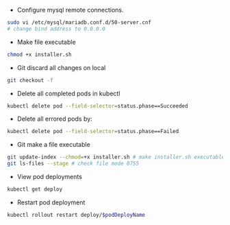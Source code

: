- Configure mysql remote connections.

```bash
sudo vi /etc/mysql/mariadb.conf.d/50-server.cnf
# change bind address to 0.0.0.0
```

- Make file executable

```bash
chmod +x installer.sh
```

- Git discard all changes on local

```bash
git checkout -f
```

- Delete all completed pods in kubectl

```bash
kubectl delete pod --field-selector=status.phase==Succeeded
```

- Delete all errored pods by:

```bash
kubectl delete pod --field-selector=status.phase==Failed
```

- Git make a file executable

```bash
git update-index --chmod=+x installer.sh # make installer.sh executable
git ls-files --stage # check file mode 0755
```

- View pod deployments

```bash
kubectl get deploy
```

- Restart pod deployment

```bash
kubectl rollout restart deploy/$podDeployName
```

